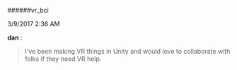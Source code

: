 ######vr_bci

3/9/2017 2:36 AM

 **dan** :

 >I've been making VR things in Unity and would love to collaborate with folks if they need VR help.

